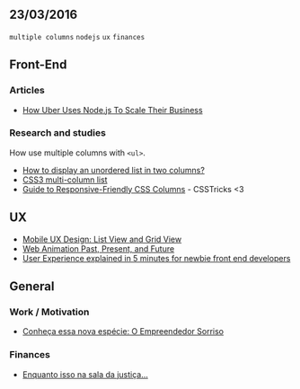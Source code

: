 23/03/2016
----------

`multiple columns` `nodejs` `ux` `finances`

## Front-End

### Articles

- [How Uber Uses Node.js To Scale Their Business](https://medium.com/@nodejs/how-uber-uses-node-js-to-scale-their-business-cd4d8f8e4187#.blwd1x9c6)
 
### Research and studies

How use multiple columns with `<ul>`.

- [How to display an unordered list in two columns?](http://stackoverflow.com/questions/14745297/how-to-display-an-unordered-list-in-two-columns)
- [CSS3 multi-column list](http://stackoverflow.com/questions/22536800/css3-multi-column-list)
- [Guide to Responsive-Friendly CSS Columns](https://css-tricks.com/guide-responsive-friendly-css-columns/) - CSSTricks <3

## UX

- [Mobile UX Design: List View and Grid View](http://babich.biz/mobile-ux-design-list-view-and-grid-view/)
- [Web Animation Past, Present, and Future](http://alistapart.com/article/web-animation-past-present-and-future)
- [User Experience explained in 5 minutes for newbie front end developers](https://medium.freecodecamp.com/user-experience-explained-in-5-minutes-for-newbie-front-end-developers-1293c1521407#.2yryt1ub7) 
 
## General
 
### Work / Motivation

- [Conheça essa nova espécie: O Empreendedor Sorriso](http://oindigesto.com/conheca-essa-nova-especie-o-empreendedor-sorriso/)
 
### Finances

- [Enquanto isso na sala da justiça...](http://blogdouo.blogspot.com/2016/03/enquanto-isso-na-sala-da-justica.html)

